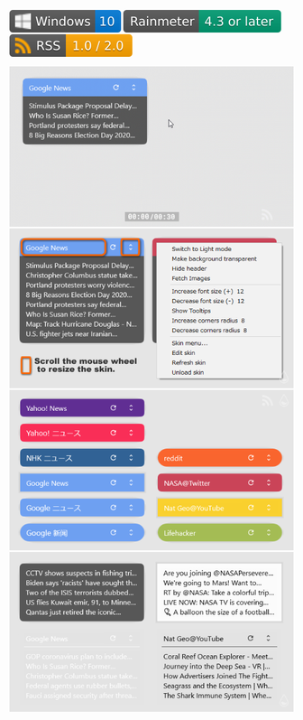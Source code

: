 ![](https://raw.githubusercontent.com/nek7u/FeedMoe/master/m/badge-windows.svg) ![](https://raw.githubusercontent.com/nek7u/FeedMoe/master/m/badge-rainmeter.svg) ![](https://raw.githubusercontent.com/nek7u/FeedMoe/master/m/badge-rss.svg)
<!--![](https://img.shields.io/github/v/release/nek7u/FeedMoe?style=flat&include_prereleases)  -->
<!-- ![](https://repository-images.githubusercontent.com/223094125/b5cc9980-be4f-11ea-9b89-9f58aa4e5eab) -->
![](https://raw.githubusercontent.com/nek7u/FeedMoe/master/m/640x360_FeedMoe_resize.gif)  
![](https://raw.githubusercontent.com/nek7u/FeedMoe/master/m/640x360_FeedMoe_MouseAction.png)  
![](https://raw.githubusercontent.com/nek7u/FeedMoe/master/m/640x360_FeedMoe_FeedsList.png)  
![](https://raw.githubusercontent.com/nek7u/FeedMoe/master/m/640x360_FeedMoe_Themes.png)  
